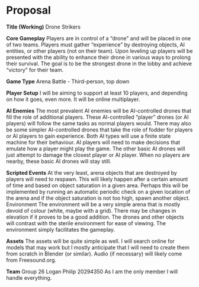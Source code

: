 # Proposal
**Title (Working)**
Drone Strikers

**Core Gameplay**
Players are in control of a “drone” and will be placed in one of two teams. Players must gather “experience” by destroying objects, AI entities, or other players (not on their team). Upon leveling up players will be presented with the ability to enhance their drone in various ways to prolong their survival. The goal is to be the strongest drone in the lobby and achieve “victory” for their team.

**Game Type**
Arena Battle - Third-person, top down

**Player Setup**
I will be aiming to support at least 10 players, and depending on how it goes, even more. It will be online multiplayer.

**AI Enemies**
The most prevalent AI enemies will be AI-controlled drones that fill the role of additional players. These AI-controlled “player” drones (or AI players) will follow the same tasks as normal players would. There may also be some simpler AI-controlled drones that take the role of fodder for players or AI players to gain experience. Both AI types will use a finite state machine for their behaviour. AI players will need to make decisions that emulate how a player might play the game. The other basic AI drones will just attempt to damage the closest player or AI player. When no players are nearby, these basic AI drones will stay still.

**Scripted Events**
At the very least, arena objects that are destroyed by players will need to respawn. This will likely happen after a certain amount of time and based on object saturation in a given area. Perhaps this will be implemented by running an automatic periodic check on a given location of the arena and if the object saturation is not too high, spawn another object. 
Environment
The environment will be a very simple arena that is mostly devoid of colour (white, maybe with a grid). There may be changes in elevation if it proves to be a good addition. The drones and other objects will contrast with the sterile environment for ease of viewing. The environment simply facilitates the gameplay.

**Assets**
The assets will be quite simple as well. I will search online for models that may work but I mostly anticipate that I will need to create them from scratch in Blender (or similar). Audio (if necessary) will likely come from Freesound.org.

**Team**
Group 26
Logan Philip 20294350
As I am the only member I will handle everything.
